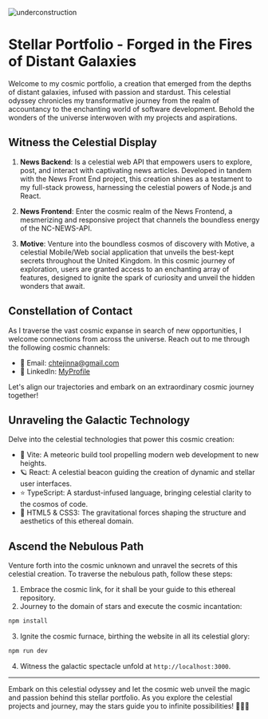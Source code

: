 
![underconstruction](https://github.com/xtej4ik/personal-site/assets/90528542/cef075ae-50ba-4d9b-9721-cc71eb57bb1d)
# Stellar Portfolio - Forged in the Fires of Distant Galaxies

Welcome to my cosmic portfolio, a creation that emerged from the depths of distant galaxies, infused with passion and stardust. This celestial odyssey chronicles my transformative journey from the realm of accountancy to the enchanting world of software development. Behold the wonders of the universe interwoven with my projects and aspirations.

## Witness the Celestial Display

1. **News Backend**: Is a celestial web API that empowers users to explore, post, and interact with captivating news articles. Developed in tandem with the News Front End project, this creation shines as a testament to my full-stack prowess, harnessing the celestial powers of Node.js and React.

2. **News Frontend**: Enter the cosmic realm of the News Frontend, a mesmerizing and responsive project that channels the boundless energy of the NC-NEWS-API. 
   
3. **Motive**: Venture into the boundless cosmos of discovery with Motive, a celestial Mobile/Web social application that unveils the best-kept secrets throughout the United Kingdom. In this cosmic journey of exploration, users are granted access to an enchanting array of features, designed to ignite the spark of curiosity and unveil the hidden wonders that await.

## Constellation of Contact

As I traverse the vast cosmic expanse in search of new opportunities, I welcome connections from across the universe. Reach out to me through the following cosmic channels:

- 🌠 Email: [chtejinna@gmail.com](mailto:chtejinna@gmail.com)
- 🌠 LinkedIn: [MyProfile](https://www.linkedin.com/in/inna-chtej/)

Let's align our trajectories and embark on an extraordinary cosmic journey together!

## Unraveling the Galactic Technology

Delve into the celestial technologies that power this cosmic creation:

- 🚀 Vite: A meteoric build tool propelling modern web development to new heights.
- 🪐 React: A celestial beacon guiding the creation of dynamic and stellar user interfaces.
- ⭐ TypeScript: A stardust-infused language, bringing celestial clarity to the cosmos of code.
- 🌌 HTML5 & CSS3: The gravitational forces shaping the structure and aesthetics of this ethereal domain.

## Ascend the Nebulous Path

Venture forth into the cosmic unknown and unravel the secrets of this celestial creation. To traverse the nebulous path, follow these steps:

1. Embrace the cosmic link, for it shall be your guide to this ethereal repository.
2. Journey to the domain of stars and execute the cosmic incantation:

```bash
npm install
```

3. Ignite the cosmic furnace, birthing the website in all its celestial glory:

```bash
npm run dev
```

4. Witness the galactic spectacle unfold at `http://localhost:3000`.

---

Embark on this celestial odyssey and let the cosmic web unveil the magic and passion behind this stellar portfolio. As you explore the celestial projects and journey, may the stars guide you to infinite possibilities! 🌌🚀✨
